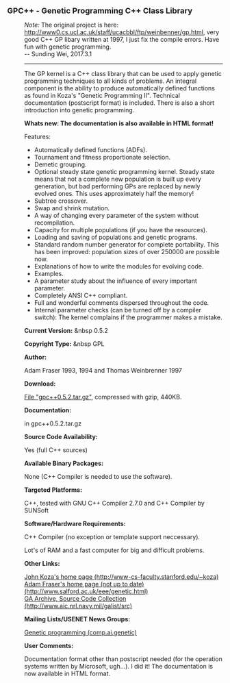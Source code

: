 <!--tweaked by WBL 27 March 2002!-->
<html>
<head>
<title>Genetic Programming C++ Class Library</title>
</head>

<BODY>

<font size=+1><b>GPC++ - Genetic Programming C++ Class Library</b></font> 
<p>
<dd>

<I>Note:</I> The original project is here:
<a target="_blank" href='http://www0.cs.ucl.ac.uk/staff/ucacbbl/ftp/weinbenner/gp.html'>
http://www0.cs.ucl.ac.uk/staff/ucacbbl/ftp/weinbenner/gp.html</a>, very good C++ GP libary written at 1997, I just fix the compile errors.
Have fun with genetic programming. <BR/> -- Sunding Wei, 2017.3.1 <P>
<HR/>

The GP kernel is a C++ class library that can be used to apply
genetic programming techniques to all kinds of problems.  An integral
component is the ability to produce automatically defined functions as
found in Koza's "Genetic Programming II". Technical documentation
(postscript format) is included.  There is also a short introduction
into genetic programming. <P>

<B> Whats new: The documentation is also available in HTML format!
</B> <P>

Features: <P>

<UL>

<LI> Automatically defined functions (ADFs).

<LI> Tournament and fitness proportionate selection.

<LI> Demetic grouping.

<LI> Optional steady state genetic programming kernel.  Steady state
means that not a complete new population is built up every generation,
but bad performing GPs are replaced by newly evolved ones.  This uses
approximately half the memory!

<LI> Subtree crossover.

<LI> Swap and shrink mutation.

<LI> A way of changing every parameter of the system without
recompilation.

<LI> Capacity for multiple populations (if you have the resources).

<LI> Loading and saving of populations and genetic programs.

<LI> Standard random number generator for complete portability.  This has
been improved: population sizes of over 250000 are possible now.

<LI> Explanations of how to write the modules for evolving code.

<LI> Examples.

<LI> A parameter study about the influence of every important
parameter.

<LI> Completely ANSI C++ compliant.

<LI> Full and wonderful comments dispersed throughout the code.

<LI> Internal parameter checks (can be turned off by a compiler
switch): The kernel complains if the programmer makes a mistake.

</UL>

<b>Current Version:</b> &nbsp 0.5.2
<p>

<b>Copyright Type:</b> &nbsp GPL
<p>

<b>Author:</b> <dd> Adam Fraser 1993, 1994 and Thomas Weinbrenner 1997 <p>

<b>Download:</b> <dd> <A HREF="gpc++0.5.2.tar.gz"> File 
"gpc++0.5.2.tar.gz"</a>, compressed with gzip, 440KB. <p>

<b>Documentation:</b> <dd> <!--A HREF="gpkernel_toc.html"!--> in gpc++0.5.2.tar.gz <p>

<b>Source Code Availability:</b> <dd> Yes (full C++ sources)
<p>

<b>Available Binary Packages:</b> <dd> None (C++ Compiler is needed to use the software).
<p>

<b>Targeted Platforms:</b> <dd> C++, tested with GNU C++ Compiler 2.7.0 and C++ Compiler by SUNSoft
<p>

<b>Software/Hardware Requirements:</b> <dd> C++ Compiler (no exception
or template support neccessary). 
<dd> Lot's of RAM and a fast computer for big and difficult problems.
<p>

<b>Other Links:</b>

<dd> <a href="http://www-cs-faculty.stanford.edu/~koza"> John Koza's
home page (http://www-cs-faculty.stanford.edu/~koza)</a>

<dd> <a href="http://www.salford.ac.uk/eee/genetic.html"> Adam
Fraser's home page (not up to date)
(http://www.salford.ac.uk/eee/genetic.html) </a>

<dd> <a href="http://www.aic.nrl.navy.mil/galist/src"> GA Archive, 
Source Code Collection
(http://www.aic.nrl.navy.mil/galist/src) </a> <p>

<b>Mailing Lists/USENET News Groups:</b>
<dd> <a href="news:comp.ai.genetic"> Genetic programming (comp.ai.genetic) </a>
<p>

<b>User Comments:</b> <dd> Documentation format other than postscript
needed (for the operation systems written by Microsoft, ugh...).  I
did it!  The documentation is now available in HTML format.
<p>

</body>
</html>

